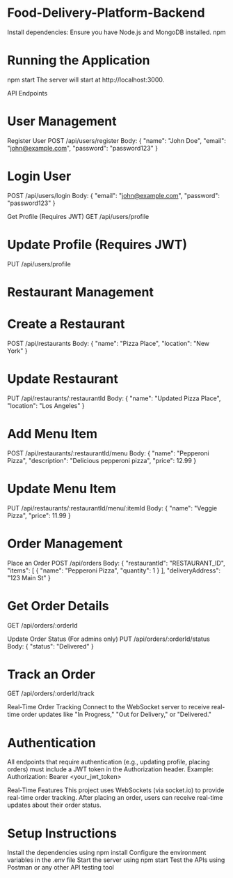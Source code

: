 # Food-Delivery-Platform-Backend
Install dependencies: Ensure you have Node.js and MongoDB installed.
npm 

# Running the Application
npm start
The server will start at http://localhost:3000.

API Endpoints
# User Management
Register User
POST /api/users/register
Body:
{
  "name": "John Doe",
  "email": "john@example.com",
  "password": "password123"
}

# Login User
POST /api/users/login
Body:
{
  "email": "john@example.com",
  "password": "password123"
}

Get Profile (Requires JWT)
GET /api/users/profile

# Update Profile (Requires JWT)
PUT /api/users/profile


# Restaurant Management
# Create a Restaurant
POST /api/restaurants
Body:
{
  "name": "Pizza Place",
  "location": "New York"
}

# Update Restaurant
PUT /api/restaurants/:restaurantId
Body:
{
  "name": "Updated Pizza Place",
  "location": "Los Angeles"
}

# Add Menu Item
POST /api/restaurants/:restaurantId/menu
Body:
{
  "name": "Pepperoni Pizza",
  "description": "Delicious pepperoni pizza",
  "price": 12.99
}

# Update Menu Item
PUT /api/restaurants/:restaurantId/menu/:itemId
Body:
{
  "name": "Veggie Pizza",
  "price": 11.99
}

 # Order Management
Place an Order
POST /api/orders
Body:
{
  "restaurantId": "RESTAURANT_ID",
  "items": [
    { "name": "Pepperoni Pizza", "quantity": 1 }
  ],
  "deliveryAddress": "123 Main St"
}

# Get Order Details
GET /api/orders/:orderId

Update Order Status (For admins only)
PUT /api/orders/:orderId/status
Body:
{
  "status": "Delivered"
}
# Track an Order
GET /api/orders/:orderId/track

Real-Time Order Tracking
Connect to the WebSocket server to receive real-time order updates like "In Progress," "Out for Delivery," or "Delivered."

# Authentication
All endpoints that require authentication (e.g., updating profile, placing orders) must include a JWT token in the Authorization header.
Example:
Authorization: Bearer <your_jwt_token>

Real-Time Features
This project uses WebSockets (via socket.io) to provide real-time order tracking. After placing an order, users can receive real-time updates about their order status.


# Setup Instructions
Install the dependencies using npm install
Configure the environment variables in the .env file
Start the server using npm start
Test the APIs using Postman or any other API testing tool
